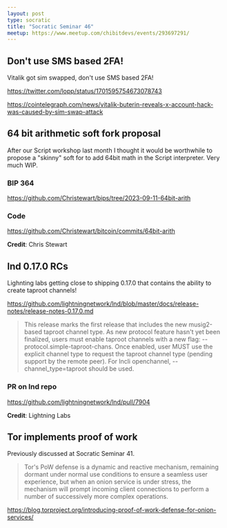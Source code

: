 ```yaml
---
layout: post
type: socratic
title: "Socratic Seminar 46"
meetup: https://www.meetup.com/chibitdevs/events/293697291/
---
```


## Don't use SMS based 2FA! 

Vitalik got sim swapped, don't use SMS based 2FA!

<https://twitter.com/lopp/status/1701595754673078743>

<https://cointelegraph.com/news/vitalik-buterin-reveals-x-account-hack-was-caused-by-sim-swap-attack>

## 64 bit arithmetic soft fork proposal

After our Script workshop last month I thought it would be worthwhile to propose a
"skinny" soft for to add 64bit math in the Script interpreter. Very much WIP. 

### BIP 364

<https://github.com/Christewart/bips/tree/2023-09-11-64bit-arith>

### Code

<https://github.com/Christewart/bitcoin/commits/64bit-arith>

**Credit**: Chris Stewart

## lnd 0.17.0 RCs

Lighnting labs getting close to shipping 0.17.0 that contains the ability to create taproot channels!

<https://github.com/lightningnetwork/lnd/blob/master/docs/release-notes/release-notes-0.17.0.md>

>This release marks the first release that includes the new musig2-based taproot channel type. As new protocol feature hasn't yet been finalized, users must enable taproot channels with a new flag: --protocol.simple-taproot-chans. Once enabled, user MUST use the explicit channel type to request the taproot channel type (pending support by the remote peer). For lncli openchannel, --channel_type=taproot should be used.

### PR on lnd repo

<https://github.com/lightningnetwork/lnd/pull/7904>

**Credit**: Lightning Labs

## Tor implements proof of work

Previously discussed at Socratic Seminar 41. 

>Tor's PoW defense is a dynamic and reactive mechanism, remaining dormant under normal use conditions to ensure a seamless user experience, but when an onion service is under stress, the mechanism will prompt incoming client connections to perform a number of successively more complex operations. 

<https://blog.torproject.org/introducing-proof-of-work-defense-for-onion-services/>
